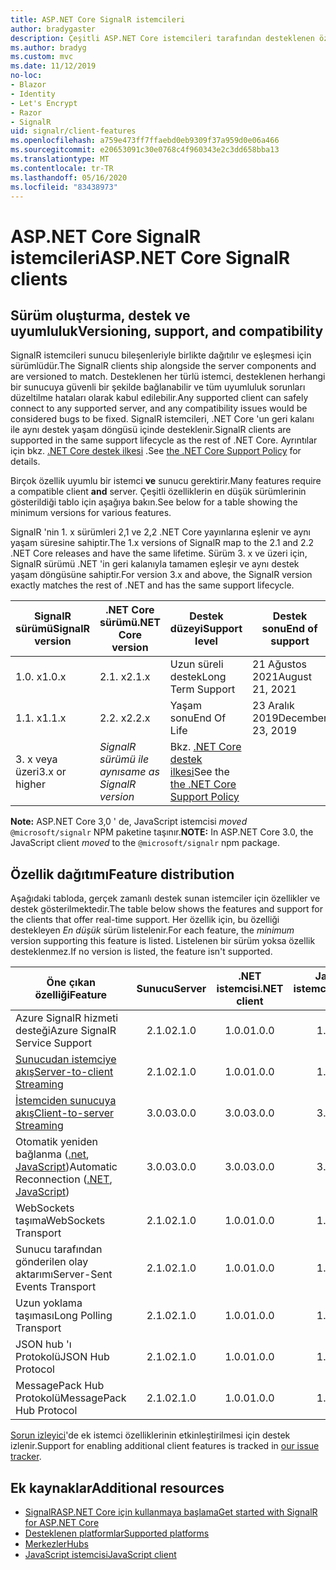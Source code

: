 ```yaml
---
title: ASP.NET Core SignalR istemcileri
author: bradygaster
description: Çeşitli ASP.NET Core istemcileri tarafından desteklenen özellikleri öğrenin SignalR .
ms.author: bradyg
ms.custom: mvc
ms.date: 11/12/2019
no-loc:
- Blazor
- Identity
- Let's Encrypt
- Razor
- SignalR
uid: signalr/client-features
ms.openlocfilehash: a759e473ff7ffaebd0eb9309f37a959d0e06a466
ms.sourcegitcommit: e20653091c30e0768c4f960343e2c3dd658bba13
ms.translationtype: MT
ms.contentlocale: tr-TR
ms.lasthandoff: 05/16/2020
ms.locfileid: "83438973"
---
```

# <a name="aspnet-core-signalr-clients"></a><span data-ttu-id="a5c2d-103">ASP.NET Core SignalR istemcileri</span><span class="sxs-lookup"><span data-stu-id="a5c2d-103">ASP.NET Core SignalR clients</span></span>

## <a name="versioning-support-and-compatibility"></a><span data-ttu-id="a5c2d-104">Sürüm oluşturma, destek ve uyumluluk</span><span class="sxs-lookup"><span data-stu-id="a5c2d-104">Versioning, support, and compatibility</span></span>

<span data-ttu-id="a5c2d-105">SignalR istemcileri sunucu bileşenleriyle birlikte dağıtılır ve eşleşmesi için sürümlüdür.</span><span class="sxs-lookup"><span data-stu-id="a5c2d-105">The SignalR clients ship alongside the server components and are versioned to match.</span></span> <span data-ttu-id="a5c2d-106">Desteklenen her türlü istemci, desteklenen herhangi bir sunucuya güvenli bir şekilde bağlanabilir ve tüm uyumluluk sorunları düzeltilme hataları olarak kabul edilebilir.</span><span class="sxs-lookup"><span data-stu-id="a5c2d-106">Any supported client can safely connect to any supported server, and any compatibility issues would be considered bugs to be fixed.</span></span> <span data-ttu-id="a5c2d-107">SignalR istemcileri, .NET Core 'un geri kalanı ile aynı destek yaşam döngüsü içinde desteklenir.</span><span class="sxs-lookup"><span data-stu-id="a5c2d-107">SignalR clients are supported in the same support lifecycle as the rest of .NET Core.</span></span> <span data-ttu-id="a5c2d-108">Ayrıntılar için bkz. [.NET Core destek ilkesi](https://dotnet.microsoft.com/platform/support/policy/dotnet-core) .</span><span class="sxs-lookup"><span data-stu-id="a5c2d-108">See [the .NET Core Support Policy](https://dotnet.microsoft.com/platform/support/policy/dotnet-core) for details.</span></span>

<span data-ttu-id="a5c2d-109">Birçok özellik uyumlu bir istemci **ve** sunucu gerektirir.</span><span class="sxs-lookup"><span data-stu-id="a5c2d-109">Many features require a compatible client **and** server.</span></span> <span data-ttu-id="a5c2d-110">Çeşitli özelliklerin en düşük sürümlerinin gösterildiği tablo için aşağıya bakın.</span><span class="sxs-lookup"><span data-stu-id="a5c2d-110">See below for a table showing the minimum versions for various features.</span></span>

<span data-ttu-id="a5c2d-111">SignalR 'nin 1. x sürümleri 2,1 ve 2,2 .NET Core yayınlarına eşlenir ve aynı yaşam süresine sahiptir.</span><span class="sxs-lookup"><span data-stu-id="a5c2d-111">The 1.x versions of SignalR map to the 2.1 and 2.2 .NET Core releases and have the same lifetime.</span></span> <span data-ttu-id="a5c2d-112">Sürüm 3. x ve üzeri için, SignalR sürümü .NET 'in geri kalanıyla tamamen eşleşir ve aynı destek yaşam döngüsüne sahiptir.</span><span class="sxs-lookup"><span data-stu-id="a5c2d-112">For version 3.x and above, the SignalR version exactly matches the rest of .NET and has the same support lifecycle.</span></span>

| <span data-ttu-id="a5c2d-113">SignalR sürümü</span><span class="sxs-lookup"><span data-stu-id="a5c2d-113">SignalR version</span></span> | <span data-ttu-id="a5c2d-114">.NET Core sürümü</span><span class="sxs-lookup"><span data-stu-id="a5c2d-114">.NET Core version</span></span> | <span data-ttu-id="a5c2d-115">Destek düzeyi</span><span class="sxs-lookup"><span data-stu-id="a5c2d-115">Support level</span></span> | <span data-ttu-id="a5c2d-116">Destek sonu</span><span class="sxs-lookup"><span data-stu-id="a5c2d-116">End of support</span></span> |
| - | - | - | - |
| <span data-ttu-id="a5c2d-117">1.0. x</span><span class="sxs-lookup"><span data-stu-id="a5c2d-117">1.0.x</span></span> | <span data-ttu-id="a5c2d-118">2.1. x</span><span class="sxs-lookup"><span data-stu-id="a5c2d-118">2.1.x</span></span> | <span data-ttu-id="a5c2d-119">Uzun süreli destek</span><span class="sxs-lookup"><span data-stu-id="a5c2d-119">Long Term Support</span></span> | <span data-ttu-id="a5c2d-120">21 Ağustos 2021</span><span class="sxs-lookup"><span data-stu-id="a5c2d-120">August 21, 2021</span></span> |
| <span data-ttu-id="a5c2d-121">1.1. x</span><span class="sxs-lookup"><span data-stu-id="a5c2d-121">1.1.x</span></span> | <span data-ttu-id="a5c2d-122">2.2. x</span><span class="sxs-lookup"><span data-stu-id="a5c2d-122">2.2.x</span></span> | <span data-ttu-id="a5c2d-123">Yaşam sonu</span><span class="sxs-lookup"><span data-stu-id="a5c2d-123">End Of Life</span></span> | <span data-ttu-id="a5c2d-124">23 Aralık 2019</span><span class="sxs-lookup"><span data-stu-id="a5c2d-124">December 23, 2019</span></span> |
| <span data-ttu-id="a5c2d-125">3. x veya üzeri</span><span class="sxs-lookup"><span data-stu-id="a5c2d-125">3.x or higher</span></span> | <span data-ttu-id="a5c2d-126">*SignalR sürümü ile aynı*</span><span class="sxs-lookup"><span data-stu-id="a5c2d-126">*same as SignalR version*</span></span> | <span data-ttu-id="a5c2d-127">Bkz. [.NET Core destek ilkesi](https://dotnet.microsoft.com/platform/support/policy/dotnet-core)</span><span class="sxs-lookup"><span data-stu-id="a5c2d-127">See the [the .NET Core Support Policy](https://dotnet.microsoft.com/platform/support/policy/dotnet-core)</span></span> |

<span data-ttu-id="a5c2d-128">**Note:** ASP.NET Core 3,0 ' de, JavaScript istemcisi *moved* `@microsoft/signalr` NPM paketine taşınır.</span><span class="sxs-lookup"><span data-stu-id="a5c2d-128">**NOTE:** In ASP.NET Core 3.0, the JavaScript client *moved* to the `@microsoft/signalr` npm package.</span></span>

## <a name="feature-distribution"></a><span data-ttu-id="a5c2d-129">Özellik dağıtımı</span><span class="sxs-lookup"><span data-stu-id="a5c2d-129">Feature distribution</span></span>

<span data-ttu-id="a5c2d-130">Aşağıdaki tabloda, gerçek zamanlı destek sunan istemciler için özellikler ve destek gösterilmektedir.</span><span class="sxs-lookup"><span data-stu-id="a5c2d-130">The table below shows the features and support for the clients that offer real-time support.</span></span> <span data-ttu-id="a5c2d-131">Her özellik için, bu özelliği destekleyen *En düşük* sürüm listelenir.</span><span class="sxs-lookup"><span data-stu-id="a5c2d-131">For each feature, the *minimum* version supporting this feature is listed.</span></span> <span data-ttu-id="a5c2d-132">Listelenen bir sürüm yoksa özellik desteklenmez.</span><span class="sxs-lookup"><span data-stu-id="a5c2d-132">If no version is listed, the feature isn't supported.</span></span>

| <span data-ttu-id="a5c2d-133">Öne çıkan özelliği</span><span class="sxs-lookup"><span data-stu-id="a5c2d-133">Feature</span></span> | <span data-ttu-id="a5c2d-134">Sunucu</span><span class="sxs-lookup"><span data-stu-id="a5c2d-134">Server</span></span> | <span data-ttu-id="a5c2d-135">.NET istemcisi</span><span class="sxs-lookup"><span data-stu-id="a5c2d-135">.NET client</span></span> | <span data-ttu-id="a5c2d-136">JavaScript istemcisi</span><span class="sxs-lookup"><span data-stu-id="a5c2d-136">JavaScript client</span></span> | <span data-ttu-id="a5c2d-137">Java istemcisi</span><span class="sxs-lookup"><span data-stu-id="a5c2d-137">Java client</span></span> |
| ---- | :-: | :-: | :-: | :-: |
| <span data-ttu-id="a5c2d-138">Azure SignalR hizmeti desteği</span><span class="sxs-lookup"><span data-stu-id="a5c2d-138">Azure SignalR Service Support</span></span> |<span data-ttu-id="a5c2d-139">2.1.0</span><span class="sxs-lookup"><span data-stu-id="a5c2d-139">2.1.0</span></span>|<span data-ttu-id="a5c2d-140">1.0.0</span><span class="sxs-lookup"><span data-stu-id="a5c2d-140">1.0.0</span></span>|<span data-ttu-id="a5c2d-141">1.0.0</span><span class="sxs-lookup"><span data-stu-id="a5c2d-141">1.0.0</span></span>|<span data-ttu-id="a5c2d-142">1.0.0</span><span class="sxs-lookup"><span data-stu-id="a5c2d-142">1.0.0</span></span>|
| [<span data-ttu-id="a5c2d-143">Sunucudan istemciye akış</span><span class="sxs-lookup"><span data-stu-id="a5c2d-143">Server-to-client Streaming</span></span>](xref:signalr/streaming)          |<span data-ttu-id="a5c2d-144">2.1.0</span><span class="sxs-lookup"><span data-stu-id="a5c2d-144">2.1.0</span></span>|<span data-ttu-id="a5c2d-145">1.0.0</span><span class="sxs-lookup"><span data-stu-id="a5c2d-145">1.0.0</span></span>|<span data-ttu-id="a5c2d-146">1.0.0</span><span class="sxs-lookup"><span data-stu-id="a5c2d-146">1.0.0</span></span>|<span data-ttu-id="a5c2d-147">1.0.0</span><span class="sxs-lookup"><span data-stu-id="a5c2d-147">1.0.0</span></span>|
| [<span data-ttu-id="a5c2d-148">İstemciden sunucuya akış</span><span class="sxs-lookup"><span data-stu-id="a5c2d-148">Client-to-server Streaming</span></span>](xref:signalr/streaming)          |<span data-ttu-id="a5c2d-149">3.0.0</span><span class="sxs-lookup"><span data-stu-id="a5c2d-149">3.0.0</span></span>|<span data-ttu-id="a5c2d-150">3.0.0</span><span class="sxs-lookup"><span data-stu-id="a5c2d-150">3.0.0</span></span>|<span data-ttu-id="a5c2d-151">3.0.0</span><span class="sxs-lookup"><span data-stu-id="a5c2d-151">3.0.0</span></span>|<span data-ttu-id="a5c2d-152">3.0.0</span><span class="sxs-lookup"><span data-stu-id="a5c2d-152">3.0.0</span></span>|
| <span data-ttu-id="a5c2d-153">Otomatik yeniden bağlanma ([.net](/aspnet/core/signalr/dotnet-client?view=aspnetcore-3.0&tabs=visual-studio#handle-lost-connection), [JavaScript](/aspnet/core/signalr/javascript-client?view=aspnetcore-3.0#reconnect-clients))</span><span class="sxs-lookup"><span data-stu-id="a5c2d-153">Automatic Reconnection ([.NET](/aspnet/core/signalr/dotnet-client?view=aspnetcore-3.0&tabs=visual-studio#handle-lost-connection), [JavaScript](/aspnet/core/signalr/javascript-client?view=aspnetcore-3.0#reconnect-clients))</span></span>          |<span data-ttu-id="a5c2d-154">3.0.0</span><span class="sxs-lookup"><span data-stu-id="a5c2d-154">3.0.0</span></span>|<span data-ttu-id="a5c2d-155">3.0.0</span><span class="sxs-lookup"><span data-stu-id="a5c2d-155">3.0.0</span></span>|<span data-ttu-id="a5c2d-156">3.0.0</span><span class="sxs-lookup"><span data-stu-id="a5c2d-156">3.0.0</span></span>|❌|
| <span data-ttu-id="a5c2d-157">WebSockets taşıma</span><span class="sxs-lookup"><span data-stu-id="a5c2d-157">WebSockets Transport</span></span> |<span data-ttu-id="a5c2d-158">2.1.0</span><span class="sxs-lookup"><span data-stu-id="a5c2d-158">2.1.0</span></span>|<span data-ttu-id="a5c2d-159">1.0.0</span><span class="sxs-lookup"><span data-stu-id="a5c2d-159">1.0.0</span></span>|<span data-ttu-id="a5c2d-160">1.0.0</span><span class="sxs-lookup"><span data-stu-id="a5c2d-160">1.0.0</span></span>|<span data-ttu-id="a5c2d-161">1.0.0</span><span class="sxs-lookup"><span data-stu-id="a5c2d-161">1.0.0</span></span>|
| <span data-ttu-id="a5c2d-162">Sunucu tarafından gönderilen olay aktarımı</span><span class="sxs-lookup"><span data-stu-id="a5c2d-162">Server-Sent Events Transport</span></span> |<span data-ttu-id="a5c2d-163">2.1.0</span><span class="sxs-lookup"><span data-stu-id="a5c2d-163">2.1.0</span></span>|<span data-ttu-id="a5c2d-164">1.0.0</span><span class="sxs-lookup"><span data-stu-id="a5c2d-164">1.0.0</span></span>|<span data-ttu-id="a5c2d-165">1.0.0</span><span class="sxs-lookup"><span data-stu-id="a5c2d-165">1.0.0</span></span>|❌|
| <span data-ttu-id="a5c2d-166">Uzun yoklama taşıması</span><span class="sxs-lookup"><span data-stu-id="a5c2d-166">Long Polling Transport</span></span> |<span data-ttu-id="a5c2d-167">2.1.0</span><span class="sxs-lookup"><span data-stu-id="a5c2d-167">2.1.0</span></span>|<span data-ttu-id="a5c2d-168">1.0.0</span><span class="sxs-lookup"><span data-stu-id="a5c2d-168">1.0.0</span></span>|<span data-ttu-id="a5c2d-169">1.0.0</span><span class="sxs-lookup"><span data-stu-id="a5c2d-169">1.0.0</span></span>|<span data-ttu-id="a5c2d-170">3.0.0</span><span class="sxs-lookup"><span data-stu-id="a5c2d-170">3.0.0</span></span>|
| <span data-ttu-id="a5c2d-171">JSON hub 'ı Protokolü</span><span class="sxs-lookup"><span data-stu-id="a5c2d-171">JSON Hub Protocol</span></span> |<span data-ttu-id="a5c2d-172">2.1.0</span><span class="sxs-lookup"><span data-stu-id="a5c2d-172">2.1.0</span></span>|<span data-ttu-id="a5c2d-173">1.0.0</span><span class="sxs-lookup"><span data-stu-id="a5c2d-173">1.0.0</span></span>|<span data-ttu-id="a5c2d-174">1.0.0</span><span class="sxs-lookup"><span data-stu-id="a5c2d-174">1.0.0</span></span>|<span data-ttu-id="a5c2d-175">1.0.0</span><span class="sxs-lookup"><span data-stu-id="a5c2d-175">1.0.0</span></span>|
| <span data-ttu-id="a5c2d-176">MessagePack Hub Protokolü</span><span class="sxs-lookup"><span data-stu-id="a5c2d-176">MessagePack Hub Protocol</span></span> |<span data-ttu-id="a5c2d-177">2.1.0</span><span class="sxs-lookup"><span data-stu-id="a5c2d-177">2.1.0</span></span>|<span data-ttu-id="a5c2d-178">1.0.0</span><span class="sxs-lookup"><span data-stu-id="a5c2d-178">1.0.0</span></span>|<span data-ttu-id="a5c2d-179">1.0.0</span><span class="sxs-lookup"><span data-stu-id="a5c2d-179">1.0.0</span></span>|❌|

<span data-ttu-id="a5c2d-180">[Sorun izleyici](https://github.com/dotnet/AspNetCore/issues)'de ek istemci özelliklerinin etkinleştirilmesi için destek izlenir.</span><span class="sxs-lookup"><span data-stu-id="a5c2d-180">Support for enabling additional client features is tracked in [our issue tracker](https://github.com/dotnet/AspNetCore/issues).</span></span>

## <a name="additional-resources"></a><span data-ttu-id="a5c2d-181">Ek kaynaklar</span><span class="sxs-lookup"><span data-stu-id="a5c2d-181">Additional resources</span></span>

* <span data-ttu-id="a5c2d-182">[SignalRASP.NET Core için kullanmaya başlama](xref:tutorials/signalr)</span><span class="sxs-lookup"><span data-stu-id="a5c2d-182">[Get started with SignalR for ASP.NET Core](xref:tutorials/signalr)</span></span>
* [<span data-ttu-id="a5c2d-183">Desteklenen platformlar</span><span class="sxs-lookup"><span data-stu-id="a5c2d-183">Supported platforms</span></span>](xref:signalr/supported-platforms)
* [<span data-ttu-id="a5c2d-184">Merkezler</span><span class="sxs-lookup"><span data-stu-id="a5c2d-184">Hubs</span></span>](xref:signalr/hubs)
* [<span data-ttu-id="a5c2d-185">JavaScript istemcisi</span><span class="sxs-lookup"><span data-stu-id="a5c2d-185">JavaScript client</span></span>](xref:signalr/javascript-client)
